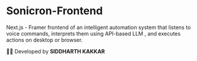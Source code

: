 # Sonicron-Frontend
Next.js - Framer frontend of an intelligent automation system that listens to voice commands, interprets them using API-based LLM , and executes actions on desktop or browser.


👨‍💻 Developed by **SIDDHARTH KAKKAR**
